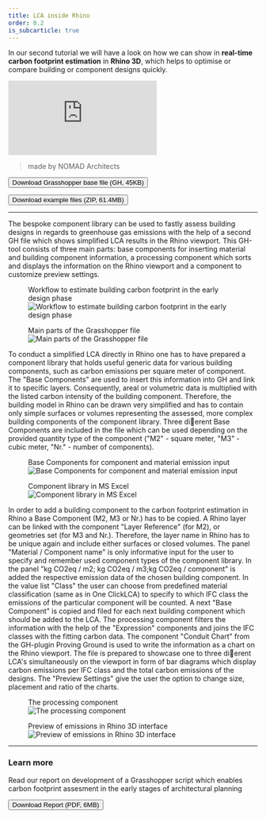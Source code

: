 ```yaml
---
title: LCA inside Rhino
order: 0.2
is_subcarticle: true
---
```


In our second tutorial we will have a look on how we can show in **real-time carbon footprint estimation** in **Rhino 3D**, which helps to optimise or compare building or component designs quickly.

<div class="mx-auto mb-16 relative embedded-video"><iframe src="https://player.vimeo.com/video/521934161?color=059669&title=1&byline=0&portrait=0" frameborder="0" allow="autoplay; fullscreen" allowfullscreen="allowfullscreen" title="Life cycle analysis of Rhinoceros 3D model" class="xs:rounded-lg xs:shadow-lg absolute w-full h-full"></iframe></div>

> made by NOMAD Architects

<a rel="noopener" target="_blank" href="https://res.cloudinary.com/patternbuildings/raw/upload/v1615458753/tutorials/LCA_in_Rhino_qemp66.gh"><button class="btn btn-fill bg-blue-600">Download Grasshopper base file (GH, 45KB)</button></a>

<a rel="noopener" target="_blank" href="https://drive.google.com/file/d/1W8XvCjr2R0YCDSQiygPYAd2g5rA89Cxz/view?usp=sharing"><button class="btn btn-outline text-blue-600 mb-8">Download example files (ZIP, 61.4MB)</button></a>

---

The bespoke component library can be used to fastly assess building designs in regards to greenhouse gas emissions with the help of a second GH file which shows simplified LCA results in the Rhino viewport. This GH-tool consists of three main parts: base components for inserting material and building component information, a processing component which sorts and displays the information on the Rhino viewport and a component to customize preview settings.

<figure>
<figcaption>Workflow to estimate building carbon footprint in the early design phase</figcaption>
<img src="https://res.cloudinary.com/patternbuildings/image/upload/v1615531432/tutorials/fig07_dploxv.png" alt="Workflow to estimate building carbon footprint in the early design phase">
</figure>

<figure>
<figcaption>Main parts of the Grasshopper file</figcaption>
<img src="https://res.cloudinary.com/patternbuildings/image/upload/v1615531433/tutorials/fig08_aky6hv.png" alt="Main parts of the Grasshopper file">
</figure>

To conduct a simplified LCA directly in Rhino one has to have prepared a component library that holds useful generic data for various building components, such as carbon emissions per square meter of component. The "Base Components" are used to insert this information into GH and link it to specific layers. Consequently, areal or volumetric data is multiplied with the listed carbon intensity of the building component. Therefore, the building model in Rhino can be drawn very simplified and has to contain only simple surfaces or volumes representing the assessed, more complex building components of the component library. Three dierent Base Components are included in the file which can be used depending on the provided quantity type of the component ("M2" - square meter, "M3" - cubic meter, "Nr." - number of components).

<figure>
<figcaption>Base Components for component and material emission input</figcaption>
<img src="https://res.cloudinary.com/patternbuildings/image/upload/v1615531432/tutorials/fig09_swoxqr.png" alt="Base Components for component and material emission input">
</figure>

<figure>
<figcaption>Component library in MS Excel</figcaption>
<img src="https://res.cloudinary.com/patternbuildings/image/upload/v1615531433/tutorials/fig10_cfjl5l.png" alt="Component library in MS Excel">
</figure>

In order to add a building component to the carbon footprint estimation in Rhino a Base Component (M2, M3 or Nr.) has to be copied. A Rhino layer can be linked with the component "Layer Reference" (for M2), or geometries set (for M3 and Nr.). Therefore, the layer name in Rhino has to be unique again and include either surfaces or closed volumes. The panel "Material / Component name" is only informative input for the user to specify and remember used component types of the component library. In the panel "kg CO2eq / m2; kg CO2eq / m3;kg CO2eq / component" is added the respective emission data of the chosen building component. In the value list "Class" the user can choose from predefined material classification (same as in One ClickLCA) to specify to which IFC class the emissions of the particular component will be counted. A next "Base Component" is copied and filed for each next building component which should be added to the LCA. The processing component filters the information with the help of the "Expression" components and joins the IFC classes with the fitting carbon data. The component "Conduit Chart" from the GH-plugin Proving Ground is used to write the information as a chart on the Rhino viewport. The file is prepared to showcase one to three dierent LCA's simultaneously on the viewport in form of bar diagrams which display carbon emissions per IFC class and the total carbon emissions of the designs. The "Preview Settings" give the user the option to change size, placement and ratio of the charts.

<figure>
<figcaption>The processing component</figcaption>
<img src="https://res.cloudinary.com/patternbuildings/image/upload/v1615531433/tutorials/fig11_ogqesy.png" alt="The processing component">
</figure>

<figure>
<figcaption>Preview of emissions in Rhino 3D interface</figcaption>
<img src="https://res.cloudinary.com/patternbuildings/image/upload/v1615531432/tutorials/fig12_yfz8bf.png" alt="Preview of emissions in Rhino 3D interface">
</figure>

---

### Learn more

Read our report on development of a Grasshopper script which enables carbon footprint assesment in the early stages of architectural planning

<a rel="noopener" target="_blank" href="https://res.cloudinary.com/patternbuildings/image/upload/v1615456641/tutorials/paper_on_GH_tools_c0m9ge.pdf"><button class="btn btn-outline text-blue-600">Download Report (PDF, 6MB)</button></a>
